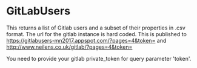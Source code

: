 # GitLabUsers
This returns a list of Gitlab users and a subset of their properties in .csv format. The url for the gitlab instance is hard coded.
This is published to https://gitlabusers-mn2017.appspot.com/?pages=4&token= and http://www.neilens.co.uk/gitlab/?pages=4&token=

You need to provide your gitlab private_token for query parameter 'token'.
